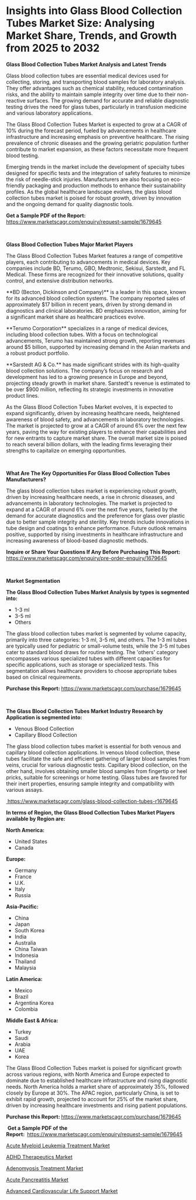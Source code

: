 <p><h1>Insights into Glass Blood Collection Tubes Market Size: Analysing Market Share, Trends, and Growth from 2025 to 2032</h1></p><p><strong>Glass Blood Collection Tubes Market Analysis and Latest Trends</strong></p>
<p><p>Glass blood collection tubes are essential medical devices used for collecting, storing, and transporting blood samples for laboratory analysis. They offer advantages such as chemical stability, reduced contamination risks, and the ability to maintain sample integrity over time due to their non-reactive surfaces. The growing demand for accurate and reliable diagnostic testing drives the need for glass tubes, particularly in transfusion medicine and various laboratory applications.</p><p>The Glass Blood Collection Tubes Market is expected to grow at a CAGR of 10% during the forecast period, fueled by advancements in healthcare infrastructure and increasing emphasis on preventive healthcare. The rising prevalence of chronic diseases and the growing geriatric population further contribute to market expansion, as these factors necessitate more frequent blood testing.</p><p>Emerging trends in the market include the development of specialty tubes designed for specific tests and the integration of safety features to minimize the risk of needle-stick injuries. Manufacturers are also focusing on eco-friendly packaging and production methods to enhance their sustainability profiles. As the global healthcare landscape evolves, the glass blood collection tubes market is poised for robust growth, driven by innovation and the ongoing demand for quality diagnostic tools.</p></p>
<p><strong>Get a Sample PDF of the Report:&nbsp;</strong> <a href="https://www.marketscagr.com/enquiry/request-sample/1679645?utm_campaign=2194&utm_medium=2&utm_source=Github&utm_content=ia&utm_term=03032025&utm_id=glass-blood-collection-tubes">https://www.marketscagr.com/enquiry/request-sample/1679645</a></p>
<p>&nbsp;</p>
<p><strong>Glass Blood Collection Tubes Major Market Players</strong></p>
<p><p>The Glass Blood Collection Tubes Market features a range of competitive players, each contributing to advancements in medical devices. Key companies include BD, Terumo, GBO, Medtronic, Sekisui, Sarstedt, and FL Medical. These firms are recognized for their innovative solutions, quality control, and extensive distribution networks.</p><p>**BD (Becton, Dickinson and Company)** is a leader in this space, known for its advanced blood collection systems. The company reported sales of approximately $17 billion in recent years, driven by strong demand in diagnostics and clinical laboratories. BD emphasizes innovation, aiming for a significant market share as healthcare practices evolve.</p><p>**Terumo Corporation** specializes in a range of medical devices, including blood collection tubes. With a focus on technological advancements, Terumo has maintained strong growth, reporting revenues around $5 billion, supported by increasing demand in the Asian markets and a robust product portfolio.</p><p>**Sarstedt AG & Co.** has made significant strides with its high-quality blood collection solutions. The company’s focus on research and development has led to a growing presence in Europe and beyond, projecting steady growth in market share. Sarstedt's revenue is estimated to be over $900 million, reflecting its strategic investments in innovative product lines.</p><p>As the Glass Blood Collection Tubes Market evolves, it is expected to expand significantly, driven by increasing healthcare needs, heightened awareness of blood safety, and advancements in laboratory technologies. The market is projected to grow at a CAGR of around 6% over the next few years, paving the way for existing players to enhance their capabilities and for new entrants to capture market share. The overall market size is poised to reach several billion dollars, with the leading firms leveraging their strengths to capitalize on emerging opportunities.</p></p>
<p>&nbsp;</p>
<p><strong>What Are The Key Opportunities For Glass Blood Collection Tubes Manufacturers?</strong></p>
<p><p>The glass blood collection tubes market is experiencing robust growth, driven by increasing healthcare needs, a rise in chronic diseases, and advancements in laboratory technologies. The market is projected to expand at a CAGR of around 6% over the next five years, fueled by the demand for accurate diagnostics and the preference for glass over plastic due to better sample integrity and sterility. Key trends include innovations in tube design and coatings to enhance performance. Future outlook remains positive, supported by rising investments in healthcare infrastructure and increasing awareness of blood-based diagnostic methods.</p></p>
<p><strong>Inquire or Share Your Questions If Any Before Purchasing This Report:</strong> <a href="https://www.marketscagr.com/enquiry/pre-order-enquiry/1679645?utm_campaign=2194&utm_medium=2&utm_source=Github&utm_content=ia&utm_term=03032025&utm_id=glass-blood-collection-tubes">https://www.marketscagr.com/enquiry/pre-order-enquiry/1679645</a></p>
<p>&nbsp;</p>
<p><strong>Market Segmentation</strong></p>
<p><strong>The Glass Blood Collection Tubes Market Analysis by types is segmented into:</strong></p>
<p><ul><li>1-3 ml</li><li>3-5 ml</li><li>Others</li></ul></p>
<p><p>The glass blood collection tubes market is segmented by volume capacity, primarily into three categories: 1-3 ml, 3-5 ml, and others. The 1-3 ml tubes are typically used for pediatric or small-volume tests, while the 3-5 ml tubes cater to standard blood draws for routine testing. The 'others' category encompasses various specialized tubes with different capacities for specific applications, such as storage or specialized tests. This segmentation allows healthcare providers to choose appropriate tubes based on clinical requirements.</p></p>
<p><strong>Purchase this Report:&nbsp;</strong><a href="https://www.marketscagr.com/purchase/1679645?utm_campaign=2194&utm_medium=2&utm_source=Github&utm_content=ia&utm_term=03032025&utm_id=glass-blood-collection-tubes">https://www.marketscagr.com/purchase/1679645</a></p>
<p>&nbsp;</p>
<p><strong>The Glass Blood Collection Tubes Market Industry Research by Application is segmented into:</strong></p>
<p><ul><li>Venous Blood Collection</li><li>Capillary Blood Collection</li></ul></p>
<p><p>The glass blood collection tubes market is essential for both venous and capillary blood collection applications. In venous blood collection, these tubes facilitate the safe and efficient gathering of larger blood samples from veins, crucial for various diagnostic tests. Capillary blood collection, on the other hand, involves obtaining smaller blood samples from fingertip or heel pricks, suitable for screenings or home testing. Glass tubes are favored for their inert properties, ensuring sample integrity and compatibility with various assays.</p></p>
<p><a href="https://www.marketscagr.com/glass-blood-collection-tubes-r1679645?utm_campaign=2194&utm_medium=2&utm_source=Github&utm_content=ia&utm_term=03032025&utm_id=glass-blood-collection-tubes">&nbsp;https://www.marketscagr.com/glass-blood-collection-tubes-r1679645</a></p>
<p><strong>In terms of Region, the Glass Blood Collection Tubes Market Players available by Region are:</strong></p>
<p>
    <p> <strong> North America: </strong>
        <ul>
            <li>United States</li>
            <li>Canada</li>
        </ul>
        </p> 
    <p> <strong> Europe: </strong>
        <ul>
            <li>Germany</li>
            <li>France</li>
            <li>U.K.</li>
            <li>Italy</li>
            <li>Russia</li>
        </ul>
        </p> 
    <p> <strong> Asia-Pacific: </strong>
        <ul>
            <li>China</li>
            <li>Japan</li>
            <li>South Korea</li>
            <li>India</li>
            <li>Australia</li>
            <li>China Taiwan</li>
            <li>Indonesia</li>
            <li>Thailand</li>
            <li>Malaysia</li>
        </ul>
        </p> 
    <p> <strong> Latin America: </strong>
        <ul>
            <li>Mexico</li>
            <li>Brazil</li>
            <li>Argentina Korea</li>
            <li>Colombia</li>
        </ul>
        </p> 
    <p> <strong> Middle East & Africa: </strong>
        <ul>
            <li>Turkey</li>
            <li>Saudi</li>
            <li>Arabia</li>
            <li>UAE</li>
            <li>Korea</li>
        </ul>
    </p>
    </p>
<p><p>The Glass Blood Collection Tubes market is poised for significant growth across various regions, with North America and Europe expected to dominate due to established healthcare infrastructure and rising diagnostic needs. North America holds a market share of approximately 35%, followed closely by Europe at 30%. The APAC region, particularly China, is set to exhibit rapid growth, projected to account for 25% of the market share, driven by increasing healthcare investments and rising patient populations.</p></p>
<p><strong>Purchase this Report: </strong><a href="https://www.marketscagr.com/purchase/1679645?utm_campaign=2194&utm_medium=2&utm_source=Github&utm_content=ia&utm_term=03032025&utm_id=glass-blood-collection-tubes">https://www.marketscagr.com/purchase/1679645</a></p>
<p>&nbsp;<strong>Get a Sample PDF of the Report:&nbsp;&nbsp;</strong><a href="https://www.marketscagr.com/enquiry/request-sample/1679645?utm_campaign=2194&utm_medium=2&utm_source=Github&utm_content=ia&utm_term=03032025&utm_id=glass-blood-collection-tubes">https://www.marketscagr.com/enquiry/request-sample/1679645</a></p>
<p><strong></strong></p>
<p><p><a href="https://github.com/risingtrista99259/Market-Research-Report-List-1/blob/main/acute-myeloid-leukemia-treatment-market.md?utm_campaign=2194&utm_medium=2&utm_source=Github&utm_content=ia&utm_term=03032025&utm_id=glass-blood-collection-tubes">Acute Myeloid Leukemia Treatment Market</a></p><p><a href="https://github.com/penglatilles/Market-Research-Report-List-1/blob/main/adhd-therapeutics-market.md?utm_campaign=2194&utm_medium=2&utm_source=Github&utm_content=ia&utm_term=03032025&utm_id=glass-blood-collection-tubes">ADHD Therapeutics Market</a></p><p><a href="https://github.com/akaalahk/Market-Research-Report-List-1/blob/main/adenomyosis-treatment-market.md?utm_campaign=2194&utm_medium=2&utm_source=Github&utm_content=ia&utm_term=03032025&utm_id=glass-blood-collection-tubes">Adenomyosis Treatment Market</a></p><p><a href="https://github.com/hartsockdonnette82/Market-Research-Report-List-1/blob/main/acute-pancreatitis-market.md?utm_campaign=2194&utm_medium=2&utm_source=Github&utm_content=ia&utm_term=03032025&utm_id=glass-blood-collection-tubes">Acute Pancreatitis Market</a></p><p><a href="https://github.com/saaindosya/Market-Research-Report-List-1/blob/main/advanced-cardiovascular-life-support-market.md?utm_campaign=2194&utm_medium=2&utm_source=Github&utm_content=ia&utm_term=03032025&utm_id=glass-blood-collection-tubes">Advanced Cardiovascular Life Support Market</a></p></p>